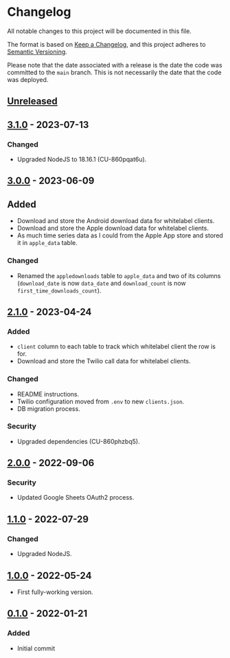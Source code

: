 # Changelog

All notable changes to this project will be documented in this file.

The format is based on [Keep a Changelog](https://keepachangelog.com/en/1.0.0/),
and this project adheres to [Semantic Versioning](https://semver.org/spec/v2.0.0.html).

Please note that the date associated with a release is the date the code
was committed to the `main` branch. This is not necessarily the date that
the code was deployed.

## [Unreleased]

## [3.1.0] - 2023-07-13

### Changed

- Upgraded NodeJS to 18.16.1 (CU-860pqat6u).

## [3.0.0] - 2023-06-09

## Added

- Download and store the Android download data for whitelabel clients.
- Download and store the Apple download data for whitelabel clients.
- As much time series data as I could from the Apple App store and stored it in `apple_data` table.

### Changed

- Renamed the `appledownloads` table to `apple_data` and two of its columns (`download_date` is now `data_date` and `download_count` is now `first_time_downloads_count`).

## [2.1.0] - 2023-04-24

### Added

- `client` column to each table to track which whitelabel client the row is for.
- Download and store the Twilio call data for whitelabel clients.

### Changed

- README instructions.
- Twilio configuration moved from `.env` to new `clients.json`.
- DB migration process.

### Security

- Upgraded dependencies (CU-860phzbq5).

## [2.0.0] - 2022-09-06

### Security

- Updated Google Sheets OAuth2 process.

## [1.1.0] - 2022-07-29

### Changed

- Upgraded NodeJS.

## [1.0.0] - 2022-05-24

- First fully-working version.

## [0.1.0] - 2022-01-21

### Added

- Initial commit

[unreleased]: https://github.com/bravetechnologycoop/brave-app-reporting/compare/v3.1.0...HEAD
[3.1.0]: https://github.com/bravetechnologycoop/brave-app-reporting/compare/v3.0.0...v3.1.0
[3.0.0]: https://github.com/bravetechnologycoop/brave-app-reporting/compare/v2.1.0...v3.0.0
[2.1.0]: https://github.com/bravetechnologycoop/brave-app-reporting/compare/v2.0.0...v2.1.0
[2.0.0]: https://github.com/bravetechnologycoop/brave-app-reporting/compare/v1.1.0...v2.0.0
[1.1.0]: https://github.com/bravetechnologycoop/brave-app-reporting/compare/v1.0.0...v1.1.0
[1.0.0]: https://github.com/bravetechnologycoop/brave-app-reporting/compare/v0.1.0...v1.0.0
[0.1.0]: https://github.com/bravetechnologycoop/brave-app-reporting/releases/tag/v0.1.0
